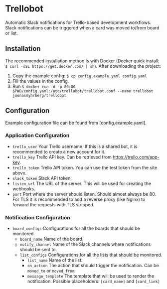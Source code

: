# Trellobot

Automatic Slack notifications for Trello-based development workflows. Slack notifications can be triggered when a card was moved to/from board or list.

## Installation

The recommended installation method is with Docker (Docker quick install: `$ curl -sSL https://get.docker.com/ | sh`). After downloading the project:

1. Copy the example config: `$ cp config.example.yaml config.yaml`
2. Fill the values in the config.
3. Run `$ docker run -d -p 80:80 $PWD/config.yaml:/etc/trellobot/trellobot.conf --name trellobot joonasmyhrberg/trellobot`

## Configuration

Example configuration file can be found from [config.example.yaml].

### Application Configuration
- `trello_user` Your Trello username. If this is a shared bot, it is recommended to create a new account for it.
- `trello_key` Trello API key. Can be retrieved from <https://trello.com/app-key>.
- `trello_token` Trello API token. You can use the test token from the site above.
- `slack_token` Slack API token.
- `listen_url` The URL of the server. This will be used for creating the webhooks.
- `port` Port where the server should listen. Should almost always be 80. For TLS it is recommended to add a reverse proxy (like Nginx) to forward the requests with TLS stripped.

### Notification Configuration
- `board_configs` Configurations for all the boards that should be monitored.
  - `board_name` Name of the board.
  - `notify_channel` Name of the Slack channels where notifications should be sent to.
  - `list_configs` Configurations for all the lists that should be monitored.
    - `list_name` Name of the list.
    - `on_action` The action that should trigger the notification. Can be `moved_to` or `moved_from`.
    - `message_template` The template that will be used to render the notification. Possible placeholders: `[card_name]` and `[card_link]`
